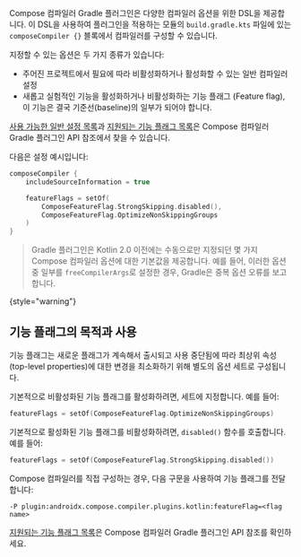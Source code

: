 [//]: # (title: Compose 컴파일러 옵션 DSL)

Compose 컴파일러 Gradle 플러그인은 다양한 컴파일러 옵션을 위한 DSL을 제공합니다.
이 DSL을 사용하여 플러그인을 적용하는 모듈의 `build.gradle.kts` 파일에 있는 `composeCompiler {}` 블록에서 컴파일러를 구성할 수 있습니다.

지정할 수 있는 옵션은 두 가지 종류가 있습니다:

*   주어진 프로젝트에서 필요에 따라 비활성화하거나 활성화할 수 있는 일반 컴파일러 설정
*   새롭고 실험적인 기능을 활성화하거나 비활성화하는 기능 플래그 (Feature flag), 이 기능은 결국 기준선(baseline)의 일부가 되어야 합니다.

[사용 가능한 일반 설정 목록](https://kotlinlang.org/api/kotlin-gradle-plugin/compose-compiler-gradle-plugin/org.jetbrains.kotlin.compose.compiler.gradle/-compose-compiler-gradle-plugin-extension/)과
[지원되는 기능 플래그 목록](https://kotlinlang.org/api/kotlin-gradle-plugin/compose-compiler-gradle-plugin/org.jetbrains.kotlin.compose.compiler.gradle/-compose-feature-flag/-companion/)은 Compose 컴파일러 Gradle 플러그인 API 참조에서 찾을 수 있습니다.

다음은 설정 예시입니다:

```kotlin
composeCompiler {
    includeSourceInformation = true

    featureFlags = setOf(
        ComposeFeatureFlag.StrongSkipping.disabled(),
        ComposeFeatureFlag.OptimizeNonSkippingGroups
    )
}
```

> Gradle 플러그인은 Kotlin 2.0 이전에는 수동으로만 지정되던 몇 가지 Compose 컴파일러 옵션에 대한 기본값을 제공합니다.
> 예를 들어, 이러한 옵션 중 일부를 `freeCompilerArgs`로 설정한 경우, Gradle은 중복 옵션 오류를 보고합니다.
>
{style="warning"}

## 기능 플래그의 목적과 사용

기능 플래그는 새로운 플래그가 계속해서 출시되고 사용 중단됨에 따라 최상위 속성(top-level properties)에 대한 변경을 최소화하기 위해 별도의 옵션 세트로 구성됩니다.

기본적으로 비활성화된 기능 플래그를 활성화하려면, 세트에 지정합니다. 예를 들어:

```kotlin
featureFlags = setOf(ComposeFeatureFlag.OptimizeNonSkippingGroups)
```

기본적으로 활성화된 기능 플래그를 비활성화하려면, `disabled()` 함수를 호출합니다. 예를 들어:

```kotlin
featureFlags = setOf(ComposeFeatureFlag.StrongSkipping.disabled())
```

Compose 컴파일러를 직접 구성하는 경우, 다음 구문을 사용하여 기능 플래그를 전달합니다:

```none
-P plugin:androidx.compose.compiler.plugins.kotlin:featureFlag=<flag name>
```

[지원되는 기능 플래그 목록](https://kotlinlang.org/api/kotlin-gradle-plugin/compose-compiler-gradle-plugin/org.jetbrains.kotlin.compose.compiler.gradle/-compose-feature-flag/-companion/)은 Compose 컴파일러 Gradle 플러그인 API 참조를 확인하세요.